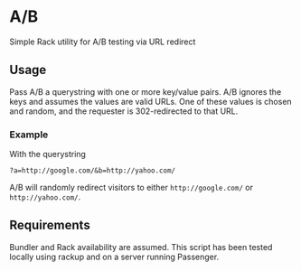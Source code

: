 # A/B
Simple Rack utility for A/B testing via URL redirect

## Usage

Pass A/B a querystring with one or more key/value pairs. A/B ignores the keys and assumes the values are valid URLs. One of these values is chosen and random, and the requester is 302-redirected to that URL.

### Example

With the querystring

```
?a=http://google.com/&b=http://yahoo.com/
```

A/B will randomly redirect visitors to either `http://google.com/` or `http://yahoo.com/`.

## Requirements

Bundler and Rack availability are assumed. This script has been tested locally using rackup and on a server running Passenger.

